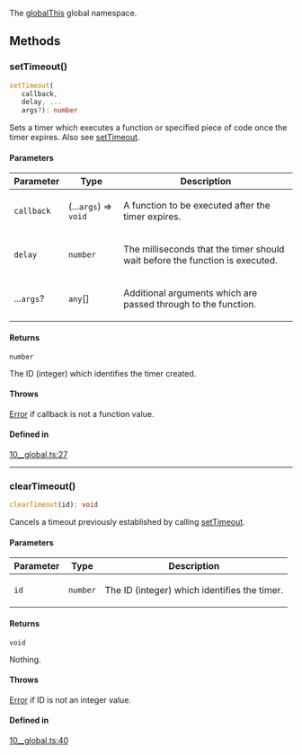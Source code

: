 The [globalThis](https://developer.mozilla.org/docs/Web/JavaScript/Reference/Global_Objects/globalThis) global namespace.

## Methods

### setTimeout()

```ts
setTimeout(
   callback, 
   delay, ...
   args?): number
```

Sets a timer which executes a function or specified piece of code once the timer expires. Also see [setTimeout](https://developer.mozilla.org/docs/Web/API/setTimeout).

#### Parameters

<table>
<thead>
<tr>
<th>Parameter</th>
<th>Type</th>
<th>Description</th>
</tr>
</thead>
<tbody>
<tr>
<td>

`callback`

</td>
<td>

(...`args`) => `void`

</td>
<td>

A function to be executed after the timer expires.

</td>
</tr>
<tr>
<td>

`delay`

</td>
<td>

`number`

</td>
<td>

The milliseconds that the timer should wait before the function is executed.

</td>
</tr>
<tr>
<td>

...`args`?

</td>
<td>

`any`[]

</td>
<td>

Additional arguments which are passed through to the function.

</td>
</tr>
</tbody>
</table>

#### Returns

`number`

The ID (integer) which identifies the timer created.

#### Throws

[Error](https://developer.mozilla.org/docs/Web/JavaScript/Reference/Global_Objects/Error) if callback is not a function value.

#### Defined in

[10\_\_global.ts:27](https://github.com/rsvim/rsvim/blob/1b4b924908b10e9a5e111937c5a50495e6ba0fd5/src/js/runtime/10__global.ts#L27)

***

### clearTimeout()

```ts
clearTimeout(id): void
```

Cancels a timeout previously established by calling [setTimeout](GlobalThis.md#settimeout).

#### Parameters

<table>
<thead>
<tr>
<th>Parameter</th>
<th>Type</th>
<th>Description</th>
</tr>
</thead>
<tbody>
<tr>
<td>

`id`

</td>
<td>

`number`

</td>
<td>

The ID (integer) which identifies the timer.

</td>
</tr>
</tbody>
</table>

#### Returns

`void`

Nothing.

#### Throws

[Error](https://developer.mozilla.org/docs/Web/JavaScript/Reference/Global_Objects/Error) if ID is not an integer value.

#### Defined in

[10\_\_global.ts:40](https://github.com/rsvim/rsvim/blob/1b4b924908b10e9a5e111937c5a50495e6ba0fd5/src/js/runtime/10__global.ts#L40)

